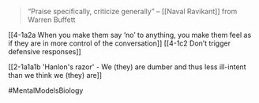 > “Praise specifically, criticize generally” – [[Naval Ravikant]] from Warren Buffett

[[4-1a2a When you make them say ‘no’ to anything, you make them feel as if they are in more control of the conversation]]
[[4-1c2 Don’t trigger defensive responses]]

[[2-1a1a1b 'Hanlon's razor' - We (they) are dumber and thus less ill-intent than we think we (they) are]]

#MentalModelsBiology 